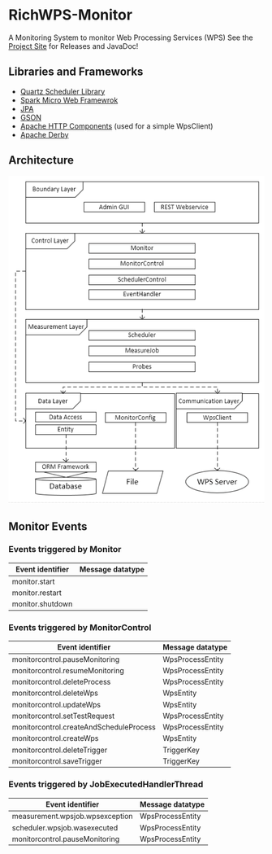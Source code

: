 RichWPS-Monitor
===============

A Monitoring System to monitor Web Processing Services (WPS)
See the [Project Site](http://fruchuxs.github.io/RichWPS-Monitor/) for Releases and JavaDoc!

## Libraries and Frameworks
* [Quartz Scheduler Library](http://quartz-scheduler.org/)
* [Spark Micro Web Framewrok](http://www.sparkjava.com/)
* [JPA](http://www.oracle.com/technetwork/java/javaee/tech/persistence-jsp-140049.html) 
* [GSON](https://code.google.com/p/google-gson/)
* [Apache HTTP Components](http://hc.apache.org/) (used for a simple WpsClient)
* [Apache Derby](http://db.apache.org/derby/)

## Architecture
![Software Architecture image](https://raw.githubusercontent.com/Fruchuxs/RichWPS-Monitor/master/projectfiles/softwarearchitecture.PNG)

## Monitor Events

### Events triggered by Monitor

| Event identifier                        | Message datatype  |
|-----------------------------------------| ----------------- |
| monitor.start                           |                   |
| monitor.restart                         |                   |
| monitor.shutdown                        |                   |

### Events triggered by MonitorControl

| Event identifier                        | Message datatype  |
|-----------------------------------------| ----------------- |
| monitorcontrol.pauseMonitoring          | WpsProcessEntity  |
| monitorcontrol.resumeMonitoring         | WpsProcessEntity  |
| monitorcontrol.deleteProcess            | WpsProcessEntity  |
| monitorcontrol.deleteWps                | WpsEntity         |
| monitorcontrol.updateWps                | WpsEntity         |
| monitorcontrol.setTestRequest           | WpsProcessEntity  |
| monitorcontrol.createAndScheduleProcess | WpsProcessEntity  |
| monitorcontrol.createWps                | WpsEntity         |  
| monitorcontrol.deleteTrigger            | TriggerKey        |
| monitorcontrol.saveTrigger              | TriggerKey        |

### Events triggered by JobExecutedHandlerThread

| Event identifier                        | Message datatype  |
|-----------------------------------------| ----------------- |
| measurement.wpsjob.wpsexception         | WpsProcessEntity  |
| scheduler.wpsjob.wasexecuted            | WpsProcessEntity  |
| monitorcontrol.pauseMonitoring          | WpsProcessEntity  |
